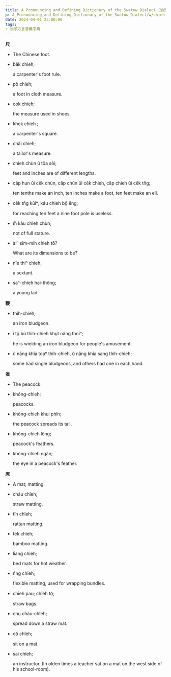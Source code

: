 ```yaml
---
title: A Pronouncing and Defining Dictionary of the Swatow Dialect (汕頭方言音義字典) / chieh
p: A_Pronouncing_and_Defining_Dictionary_of_the_Swatow_Dialect/w/chieh
date: 2024-04-01 23:00:00
tags: 
- 汕頭方言音義字典
---
```



**尺**
- The Chinese foot.

- bâk chieh;

  a carpenter's foot rule.

- pò chieh;

  a foot in cloth measure.

- cok chieh;

  the measure used in shoes.

- khek chieh ;

  a carpenter's square.

- châi chieh;

  a tailor's measure.

- chieh chùn ŭ tōa sòi;

  feet and inches are of different lengths.

- câp hun ûi cêk chùn, câp chùn ûi cêk chieh, câp chieh ûi cêk tn̆g;

  ten tenths make an inch, ten inches make a foot, ten feet make an ell.

- cêk tn̆g kûiⁿ, káu chieh bô̤ ēng;

  for reaching ten feet a nine foot pole is useless.

- m̄ kàu chieh chùn;

  not of full stature.

- àiⁿ sĭm-mih chieh tō?

  What are its dimensions to be?

- nîe thiⁿ chieh;

  a sextant.

- saⁿ-chieh hai-thông;

  a young lad.

**鞭**

- thih-chieh;

  an iron bludgeon.

- i tó̤ bú thih-chieh khṳt nâng thoíⁿ;

  he is wielding an iron bludgeon for people's amusement.

- ŭ nâng khîa toaⁿ thih-chieh, ŭ nâng khîa sang thih-chieh;

  some had single bludgeons, and others had one in each hand.

**雀**
- The peacock.

- khóng-chieh;

  peacocks.

- khóng-chieh khui phîn;

  the peacock spreads its tail.

- khóng-chieh lêng;

  peacock's feathers.

- khóng-chieh ngán;

  the eye in a peacock's feather.

**席**
- A mat; matting.

- cháu chîeh;

  straw matting.

- tîn chîeh;

  rattan matting.

- tek chîeh;

  bamboo matting.

- lîang chîeh;

  bed mats for hot weather.

- ńng chîeh;

  flexible matting, used for wrapping bundles.

- chîeh pau; chîeh tō̤;

  straw bags.

- chṳ cháu-chîeh;

  spread down a straw mat.

- cŏ̤ chîeh;

  sit on a mat.

- sai chîeh;

  an instructor. (In olden times a teacher sat on a mat on the west side of his school-room).